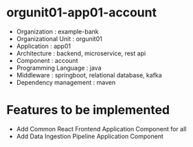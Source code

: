 # orgunit01-app01-account
- Organization : example-bank
- Organizational Unit : orgunit01
- Application : app01
- Architecture : backend, microservice, rest api
- Component : account
- Programming Language : java
- Middleware : springboot, relational database, kafka
- Dependency management : maven

# Features to be implemented
- Add Common React Frontend Application Component for all
- Add Data Ingestion Pipeline Application Component
